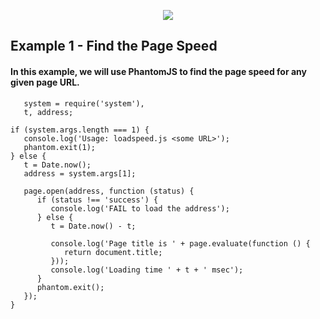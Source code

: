 <p align="center"><img src="https://cdn-images-1.medium.com/max/1000/1*QLY10XCc90xn1Sm0geGrOw.png"></p>


## Example 1 - Find the Page Speed


#### In this example, we will use PhantomJS to find the page speed for any given page URL.


```JS var page = require('webpage').create(), 
   system = require('system'), 
   t, address;  

if (system.args.length === 1) { 
   console.log('Usage: loadspeed.js <some URL>'); 
   phantom.exit(1); 
} else { 
   t = Date.now(); 
   address = system.args[1]; 
   
   page.open(address, function (status) { 
      if (status !== 'success') { 
         console.log('FAIL to load the address'); 
      } else { 
         t = Date.now() - t; 
         
         console.log('Page title is ' + page.evaluate(function () { 
            return document.title; 
         })); 
         console.log('Loading time ' + t + ' msec'); 
      } 
      phantom.exit(); 
   }); 
}
```


